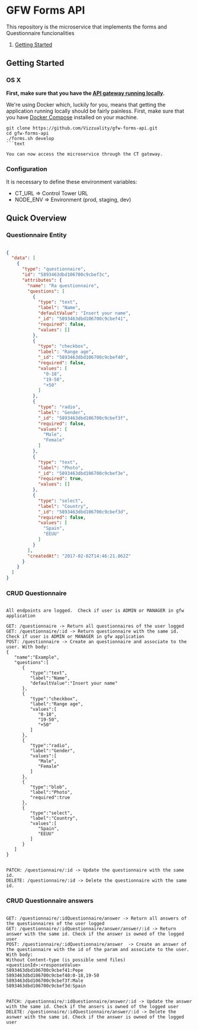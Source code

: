 # GFW Forms API


This repository is the microservice that implements the forms and Questionnaire funcionalities

1. [Getting Started](#getting-started)

## Getting Started

### OS X

**First, make sure that you have the [API gateway running
locally](https://github.com/control-tower/control-tower).**

We're using Docker which, luckily for you, means that getting the
application running locally should be fairly painless. First, make sure
that you have [Docker Compose](https://docs.docker.com/compose/install/)
installed on your machine.

```
git clone https://github.com/Vizzuality/gfw-forms-api.git
cd gfw-forms-api
./forms.sh develop
```text

You can now access the microservice through the CT gateway.

```

### Configuration

It is necessary to define these environment variables:

* CT_URL => Control Tower URL
* NODE_ENV => Environment (prod, staging, dev)


## Quick Overview

### Questionnaire Entity

```json

{
  "data": [
    {
      "type": "questionnaire",
      "id": "5893463dbd106700c9cbef3c",
      "attributes": {
        "name": "Ra questionnaire",
        "questions": [
          {
            "type": "text",
            "label": "Name",
            "defaultValue": "Insert your name",
            "_id": "5893463dbd106700c9cbef41",
            "required": false,
            "values": []
          },
          {
            "type": "checkbox",
            "label": "Range age",
            "_id": "5893463dbd106700c9cbef40",
            "required": false,
            "values": [
              "0-18",
              "19-50",
              "+50"
            ]
          },
          {
            "type": "radio",
            "label": "Gender",
            "_id": "5893463dbd106700c9cbef3f",
            "required": false,
            "values": [
              "Male",
              "Female"
            ]
          },
          {
            "type": "text",
            "label": "Photo",
            "_id": "5893463dbd106700c9cbef3e",
            "required": true,
            "values": []
          },
          {
            "type": "select",
            "label": "Country",
            "_id": "5893463dbd106700c9cbef3d",
            "required": false,
            "values": [
              "Spain",
              "EEUU"
            ]
          }
        ],
        "createdAt": "2017-02-02T14:46:21.862Z"
      }
    }
  ]
}

```

### CRUD Questionnaire

```

All endpoints are logged.  Check if user is ADMIN or MANAGER in gfw application

GET: /questionnaire -> Return all questionnaires of the user logged
GET: /questionnaire/:id -> Return questionnaire with the same id. Check if user is ADMIN or MANAGER in gfw application
POST: /questionnaire -> Create an questionnaire and associate to the user. With body:
{  
   "name":"Example",
   "questions":[  
      {  
         "type":"text",
         "label":"Name",
         "defaultValue":"Insert your name"
      },
      {  
         "type":"checkbox",
         "label":"Range age",
         "values":[  
            "0-18",
            "19-50",
            "+50"
         ]
      },
      {  
         "type":"radio",
         "label":"Gender",
         "values":[  
            "Male",
            "Female"
         ]
      },
      {  
         "type":"blob",
         "label":"Photo",
         "required":true
      },
      {  
         "type":"select",
         "label":"Country",
         "values":[  
            "Spain",
            "EEUU"
         ]
      }
   ]
}


PATCH: /questionnaire/:id -> Update the questionnaire with the same id. 
DELETE: /questionnaire/:id -> Delete the questionnaire with the same id. 

```


### CRUD Questionnaire answers

```

GET: /questionnaire/:idQuestionnaire/answer -> Return all answers of the questionnaires of the user logged
GET: /questionnaire/:idQuestionnaire/answer/answer/:id -> Return answer with the same id. Check if the answer is owned of the logged user
POST: /questionnaire/:idQuestionnaire/answer  -> Create an answer of the questionnaire with the id of the param and associate to the user. With body:
Without Content-type (is possible send files)
<questionId>:<responseValue>
5893463dbd106700c9cbef41:Pepe
5893463dbd106700c9cbef40:0-18,19-50
5893463dbd106700c9cbef3f:Male
5893463dbd106700c9cbef3d:Spain


PATCH: /questionnaire/:idQuestionnaire/answer/:id -> Update the answer with the same id. Check if the ansers is owned of the logged user
DELETE: /questionnaire/:idQuestionnaire/answer/:id -> Delete the asnwer with the same id. Check if the answer is owned of the logged user

```
